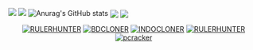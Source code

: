 <!--
**DevillHaunter/DevillHaunter** is a ✨ _special_ ✨ repository because its `README.md` (this file) appears on your GitHub profile.

Here are some ideas to get you started:

- 🔭 I’m currently working on NotepadApi
- 🌱 I’m currently learning python and Html
- 👯 I’m looking to collaborate on python
- 🤔 I’m looking for help with Facebook // Like
- 💬 Ask me about Python
- 📫 How to reach me: [FACEBOOK](https://www.facebook.com/alaminkhan.60)
- 😄 Pronouns: He/His
- ⚡ Fun fact: I am a normal User
-->
![](https://img.shields.io/static/v1?style=for-the-badge&logo=appveyorlabel=CONTACT&message=FACEBOOK&color=BRIGHTGREEN)
![](https://github-readme-stats.vercel.app/api?username=DevillHunter&&show_icons=true&title_color=ffffff&icon_color=tokyonight&text_color=daf7dc&bg_color=151515)
![Anurag's GitHub stats](https://github-readme-stats.vercel.app/api?username=DevillHunter&show_icons=true&theme=radical)
<img align="center" src="https://github-readme-stats.anuraghazra1.vercel.app/api/top-langs/?username=DevillHunter&layout=compact&theme=chartreuse-dark" />
<img align="center" src="https://github-readme-stats.anuraghazra1.vercel.app/api/pin/?username=DevillHunter&repo=HUNTERCLONER&theme=chartreuse-dark" />
<p align="center">
<a href="https://github.com/DevillHunter/RULERHUNTER"><img title="RULERHUNTER" src="https://github-readme-stats.vercel.app/api/pin/?username=DevillHunter&repo=RULERHUNTER&theme=vision-friendly-dark"></a>
<a href="https://github.com/DevillHunter/BDCLONER"><img title="BDCLONER" src="https://github-readme-stats.vercel.app/api/pin/?username=DevillHunter&repo=BDCLONER&theme=dark"></a>
<a href="https://github.com/DevillHunter/INDOCLONER"><img title="INDOCLONER" src="https://github-readme-stats.vercel.app/api/pin/?username=DevillHunter&repo=INDOCLONER&theme=vision-friendly-dark"></a>
<a href="https://github.com/DevillHunter/RULERHUNTER"><img title="RULERHUNTER" src="https://github-readme-stats.vercel.app/api/pin/?username=DevillHunter&repo=RULERHUNTER&theme=dark"></a>
<a href="https://github.com/DevillHunter/pcracker"><img title="pcracker" src="https://github-readme-stats.vercel.app/api/pin/?username=DevillHunter&repo=pcracker&theme=vision-friendly-dark"></a>
</p>
